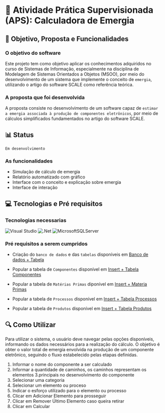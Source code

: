 # 🧮 Atividade Prática Supervisionada (APS): Calculadora de Emergia

## 🍃 Objetivo, Proposta e Funcionalidades

### O objetivo do software

Este projeto tem como objetivo aplicar os conhecimentos adquiridos no curso de Sistemas de Informação, especialmente na disciplina de Modelagem de Sistemas Orientados a Objetos (MSOO), por meio do desenvolvimento de um sistema que implemente o conceito de `emergia`, utilizando o artigo do software SCALE como referência teórica.

### A proposta que foi desenvolvida

A proposta consiste no desenvolvimento de um software capaz de `estimar a emergia associada à produção de componentes eletrônicos`, por meio de cálculos simplificados fundamentados no artigo do software SCALE.

## 📊 Status

`Em desenvolvimento`

### As funcionalidades

- Simulação de cálculo de emergia 
- Relatório automatizado com gráfico
- Interface com o conceito e explicação sobre emergia
- Interface de interação

## 💻 Tecnologias e Pré requisitos

### Tecnologias necessarias


![Visual Studio](https://img.shields.io/badge/Visual%20Studio-5C2D91.svg?style=for-the-badge&logo=visual-studio&logoColor=white) ![.Net](https://img.shields.io/badge/.NET-5C2D91?style=for-the-badge&logo=.net&logoColor=white) ![MicrosoftSQLServer](https://img.shields.io/badge/Microsoft%20SQL%20Server-CC2927?style=for-the-badge&logo=microsoft%20sql%20server&logoColor=white) 

### Pré requisitos a serem cumpridos

- Criação do `banco de dados` e das `tabelas` disponíveis em [Banco de dados + Tabela](https://github.com/JhonaattanDevBr/APS_3_Semestre_Emergia_Componentes_Eletronicos/blob/main/Banco%20de%20dados/Tabelas%20%2B%20Banco.sql)


- Popular a tabela de `Componentes` disponível em [Insert + Tabela Componentes](https://github.com/JhonaattanDevBr/APS_3_Semestre_Emergia_Componentes_Eletronicos/blob/main/Banco%20de%20dados/Insert%20%2B%20Tabela%20Componentes.sql)

- Popular a tabela de `Matérias Primas` diponível em [Insert + Materia Primas](https://github.com/JhonaattanDevBr/APS_3_Semestre_Emergia_Componentes_Eletronicos/blob/main/Banco%20de%20dados/Insert%20%2B%20Tabela%20Materias%20Primas.sql)

- Popular a tabela de `Processos` disponível em [Insert + Tabela Processos](https://github.com/JhonaattanDevBr/APS_3_Semestre_Emergia_Componentes_Eletronicos/blob/main/Banco%20de%20dados/Insert%20%2B%20Tabela%20Processos.sql)

- Popular a tabela de `Produtos` disponível em [Insert + Tabela Produtos](https://github.com/JhonaattanDevBr/APS_3_Semestre_Emergia_Componentes_Eletronicos/blob/main/Banco%20de%20dados/Insert%20%2B%20Tabela%20Produtos.sql)

## 🔍 Como Utilizar

Para utilizar o sistema, o usuário deve navegar pelas opções disponíveis, informando os dados necessários para a realização do cálculo. O objetivo é obter o valor total de emergia envolvida na produção de um componente eletrônico, seguindo o fluxo estabelecido pelas etapas definidas.

1. Informar o nome do componente a ser calculado
2. Informar a quantidade de caminhos, os caminhos representam os elementos 3.principais no desenvolvimento do componente
3. Selecionar uma categoria
4. Selecionar um elemento ou proceso
5. Indicar o esforço utilizado para o elemento ou processo
6. Clicar em Adicionar Elemento para prosseguir
7. Clicar em Remover Último Elemento caso queira retirar
8. Clicar em Calcular
